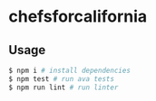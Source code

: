 # chefsforcalifornia

## Usage

```bash
$ npm i # install dependencies
$ npm test # run ava tests
$ npm run lint # run linter
```
